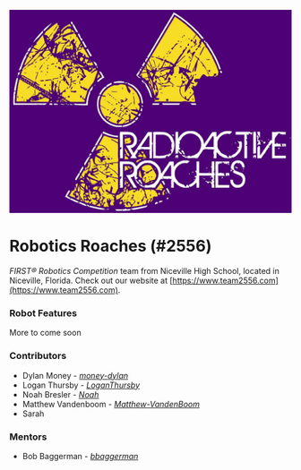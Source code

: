 ![logo](assets/logo.jpg)

# Robotics Roaches (#2556)
_FIRST&reg; Robotics Competition_ team from Niceville High School, located in Niceville, Florida.
Check out our website at [https://www.team2556.com](https://www.team2556.com).

### Robot Features
More to come soon

### Contributors
 * Dylan Money - [*money-dylan*](https://github.com/money-dylan)
 * Logan Thursby - [*LoganThursby*](https://github.com/LoganThursby)
 * Noah Bresler - [*Noah*](https://github.com/MrNoahz)
 * Matthew Vandenboom - [*Matthew-VandenBoom*](https://github.com/Matthew-VandenBoom)
 * Sarah

### Mentors
 * Bob Baggerman - [*bbaggerman*](https://github.com/bbaggerman)

<!-- # FRC-2018
New repository for the 2018 team 2556 frc code
 -->